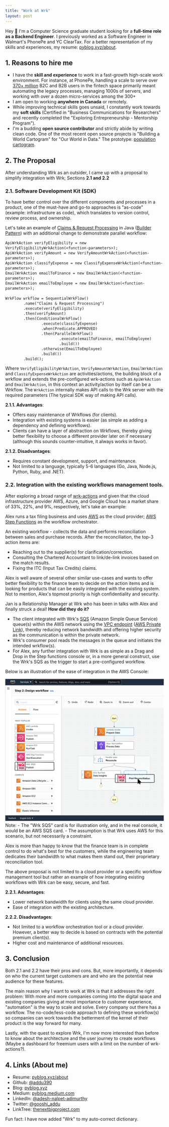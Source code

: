 ```yaml
---
title: "Work at Wrk"
layout: post
---
```


Hey 👋 I'm a Computer Science graduate student looking for a <b>full-time role as a Backend Engineer</b>. I previously worked as a Software Engineer in Walmart's PhonePe and YC ClearTax. For a better representation of my skills and experiences, my resume: [pyblog.xyz/about](https://pyblog.xyz/about).

## 1. Reasons to hire me

- I have the <b>skill and experience</b> to work in a fast-growth high-scale work environment. For instance, at PhonePe, handling a scale to serve over [370+ million](https://www.phonepe.com/pulse/explore/transaction/2021/4/) B2C and B2B users in the fintech space primarily meant automating the legacy processes, managing 1000s of servers, and working with over a dozen micro-services among the 300+
- I am open to working <b>anywhere in Canada</b> or remotely.
- While improving technical skills goes unsaid, I constantly work towards my <b>soft skills</b> (Certified in "Business Communications for Researchers" and recently completed the "Exploring Entrepreneurship - Mentorship Program").
- I'm a budding <b>open source contributor</b> and strictly abide by writing clean code. One of the most recent open source projects is "Building a World Cartogram" for "Our World in Data." The prototype: [population cartogram](https://www.pyblog.xyz/population-cartogram/).

## 2. The Proposal

After understanding Wrk as an outsider, I came up with a proposal to simplify integration with Wrk; Sections <b>2.1 and 2.2</b>

### 2.1. Software Development Kit (SDK)

To have better control over the different components and processes in a product, one of the must-have and go-to approaches is "as-code" (example: infrastructure as code), which translates to version control, review process, and ownership.

Let's take an example of [Claims & Request Processing](https://wrk.com/wrkflows/claims-and-request-processing/) in Java ([Builder Pattern](https://refactoring.guru/design-patterns/builder)) with an additional change to demonstrate parallel workflow:

```
ApiWrkAction verifyEligibility = new VerifyEligibilityWrkAction(<function-parameters>);
ApiWrkAction verifyAmount = new VerifyAmountWrkAction(<function-parameters>);
ApiWrkAction classifyExpense = new ClassifyExpenseWrkAction(<function-parameters>);
EmailWrkAction emailToFinance = new EmailWrkAction(<function-parameters>);
EmailWrkAction emailToEmployee = new EmailWrkAction(<function-parameters>);

WrkFlow wrkflow = SequentialWrkFlow()
        .name("Claims & Request Processing")
        .execute(verifyEligibility)
        .then(verifyAmount)
        .then(ConditionalWrkFlow()
                .execute(classifyExpense)
                .when(Predicate.APPROVED)
                .then(ParallelWrkFlow()
                        .execute(emailToFinance, emailToEmployee)
                        .build())
                .otherwise(EmailToEmployee)
                .build())
        .build();
```

Where `VerifyEligibilityWrkAction`, `VerifyAmountWrkAction`, `EmailWrkAction` and `ClassifyExpenseWrkAction` are activities/actions, the building block of a wrkflow and extends the pre-configured wrk-actions such as `ApiWrkAction` and `EmailWrkAction`, in this context an activity/action by itself can be a Wrkflow. The `WrkAction` internally makes API calls to the Wrk server with the required parameters (The typical SDK way of making API calls).

<b>2.1.1. Advantages</b>:
- Offers easy maintenance of Wrkflows (for clients).
- Integration with existing systems is easier (as simple as adding a dependency and defining workflows).
- Clients can have a layer of abstraction on Wrkflows, thereby giving better flexibility to choose a different provider later on if necessary (although this sounds counter-intuitive, it always works in favor).

<b>2.1.2. Disadvantages</b>:
- Requires constant development, support, and maintenance.
- Not limited to a language, typically 5-6 languages (Go, Java, Node.js, Python, Ruby, and .NET).

### 2.2. Integration with the existing workflows management tools.

After exploring a broad range of [wrk-actions](https://wrk.com/wrk-actions/) and given that the cloud infrastructure provider AWS, Azure, and Google Cloud has a market share of 33%, 22%, and 9%, respectively, let's take an example: 

Alex runs a tax filing business and uses [AWS](https://aws.amazon.com/) as the cloud provider; [AWS Step Functions](https://aws.amazon.com/step-functions) as the workflow orchestrator.

An existing workflow - collects the data and performs reconciliation between sales and purchase records. After the reconciliation, the top-3 action items are:
- Reaching out to the supplier(s) for clarification/correction.
- Consulting the Chartered Accountant to link/de-link invoices based on the match results.
- Fixing the ITC (Input Tax Credits) claims.

Alex is well aware of several other similar use-cases and wants to offer better flexibility to the finance team to decide on the action items and is looking for products that can be easily integrated with the existing system. Not to mention, Alex's topmost priority is high confidentiality and security.

Jan is a Relationship Manager at Wrk who has been in talks with Alex and finally struck a deal! <b>How did they do it?</b>

- The client integrated with Wrk's [SQS](https://aws.amazon.com/sqs/) (Amazon Simple Queue Service) queue(s) within the AWS network using the [VPC endpoint](https://docs.aws.amazon.com/vpc/latest/privatelink/vpc-endpoints.html) ([AWS Private Link](https://docs.aws.amazon.com/vpc/latest/privatelink/integrated-services-vpce-list.html)), thereby reducing network bandwidth and offering higher security as the communication is within the private network.
- Wrk's consumer pool reads the messages in the queue and initiates the intended wrkflow(s).
- For Alex, any further integration with Wrk is as simple as a Drag and Drop in the Step functions console or, in a more general construct, use the Wrk's SQS as the trigger to start a pre-configured workflow.

Below is an illustration of the ease of integration in the AWS Console:

<img src="../assets/posts/aws-wrkflow.png" /> 
Note: 
- The "Wrk SQS" card is for illustration only, and in the real console, it would be an AWS SQS card.
- The assumption is that Wrk uses AWS for this scenario, but not necessarily a constraint.

Alex is more than happy to know that the finance team is in complete control to do what's best for the customers, while the engineering team dedicates their bandwidth to what makes them stand out, their proprietary reconciliation tool.

The above proposal is not limited to a cloud provider or a specific workflow management tool but rather an example of how integrating existing workflows with Wrk can be easy, secure, and fast.

<b>2.2.1. Advantages</b>:
- Lower network bandwidth for clients using the same cloud provider.
- Ease of integration with the existing architecture.

<b>2.2.2. Disadvantages</b>:
- Not limited to a workflow orchestration tool or a cloud provider. However, a better way to decide is based on contracts with the potential premium client(s).
- Higher cost and maintenance of additional resources.

## 3. Conclusion

Both 2.1 and 2.2 have their pros and cons. But, more importantly, it depends on who the current target customers are and who are the potential new audience for these features.

The main reason why I want to work at Wrk is that it addresses the right problem: With more and more companies coming into the digital space and existing companies giving at most importance to customer experience, "automation" is the way to scale and solve. Every company out there has a workflow. The no-code/less-code approach to defining these workflow(s) so companies can work towards the betterment of the kernel of their product is the way forward for many.

Lastly, with the quest to explore Wrk, I'm now more interested than before to know about the architecture and the user journey to create workflows (Maybe a dashboard for freemium users with a limit on the number of wrk-actions?).

## 4. Links (About me)

- Resume: [pyblog.xyz/about](https://pyblog.xyz/about)
- Github: [@addu390](https://github.com/addu390)
- Blog: [pyblog.xyz](https://pyblog.xyz/)
- Medium: [pyblog.medium.com](https://pyblog.medium.com/)
- LinkedIn: [@adesh-nalpet-adimurthy](https://www.linkedin.com/in/adesh-nalpet-adimurthy/)
- Twitter: [@gooshi_addu](https://twitter.com/gooshi_addu)
- LinkTree: [thenextbigproject.com](http://thenextbigproject.com/)

Fun fact: I have now added "Wrk" to my auto-correct dictionary.



